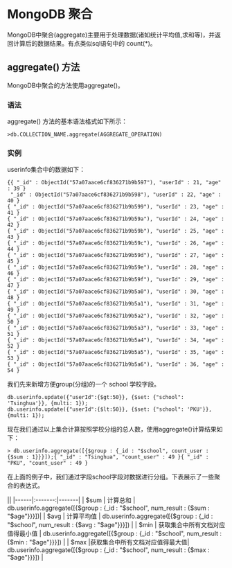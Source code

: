 # **MongoDB 聚合**
MongoDB中聚合\(aggregate\)主要用于处理数据\(诸如统计平均值,求和等\)，并返回计算后的数据结果。有点类似sql语句中的 count\(\*\)。
## **aggregate\(\) 方法**
MongoDB中聚合的方法使用aggregate\(\)。
### **语法**
aggregate\(\) 方法的基本语法格式如下所示：
```
>db.COLLECTION_NAME.aggregate(AGGREGATE_OPERATION)
```
### **实例**
userinfo集合中的数据如下：

```
{{ "_id" : ObjectId("57a07aace6cf836271b9b597"), "userId" : 21, "age" : 39 }
 "_id" : ObjectId("57a07aace6cf836271b9b598"), "userId" : 22, "age" : 40 }
{ "_id" : ObjectId("57a07aace6cf836271b9b599"), "userId" : 23, "age" : 41 }
{ "_id" : ObjectId("57a07aace6cf836271b9b59a"), "userId" : 24, "age" : 42 }
{ "_id" : ObjectId("57a07aace6cf836271b9b59b"), "userId" : 25, "age" : 43 }
{ "_id" : ObjectId("57a07aace6cf836271b9b59c"), "userId" : 26, "age" : 44 }
{ "_id" : ObjectId("57a07aace6cf836271b9b59d"), "userId" : 27, "age" : 45 }
{ "_id" : ObjectId("57a07aace6cf836271b9b59e"), "userId" : 28, "age" : 46 }
{ "_id" : ObjectId("57a07aace6cf836271b9b59f"), "userId" : 29, "age" : 47 }
{ "_id" : ObjectId("57a07aace6cf836271b9b5a0"), "userId" : 30, "age" : 48 }
{ "_id" : ObjectId("57a07aace6cf836271b9b5a1"), "userId" : 31, "age" : 49 }
{ "_id" : ObjectId("57a07aace6cf836271b9b5a2"), "userId" : 32, "age" : 50 }
{ "_id" : ObjectId("57a07aace6cf836271b9b5a3"), "userId" : 33, "age" : 51 }
{ "_id" : ObjectId("57a07aace6cf836271b9b5a4"), "userId" : 34, "age" : 52 }
{ "_id" : ObjectId("57a07aace6cf836271b9b5a5"), "userId" : 35, "age" : 53 }
{ "_id" : ObjectId("57a07aace6cf836271b9b5a6"), "userId" : 36, "age" : 54 }

```
我们先来新增方便group\(分组\)的一个 school 学校字段。
```
db.userinfo.update({"userId":{$gt:50}}, {$set: {"school": 'Tsinghua'}}, {multi: 1});
db.userinfo.update({"userId":{$lt:50}}, {$set: {"school": 'PKU'}}, {multi: 1});
```

现在我们通过以上集合计算按照学校分组的总人数，使用aggregate\(\)计算结果如下：

```
> db.userinfo.aggregate([{$group : {_id : "$school", count_user : {$sum : 1}}}]);{ "_id" : "Tsinghua", "count_user" : 49 }{ "_id" : "PKU", "count_user" : 49 }
```

 在上面的例子中，我们通过字段school字段对数据进行分组。下表展示了一些聚合的表达式。



||
|------|:-------:|-------|
| $sum | 计算总和 | db.userinfo.aggregate\(\[{$group : {\_id : "$school", num\_result : {$sum : "$age"}}}\]\)|
| $avg | 计算平均值 | db.userinfo.aggregate\(\[{$group : {\_id : "$school", num\_result : {$avg : "$age"}}}\]\) |
| $min | 获取集合中所有文档对应值得最小值 | db.userinfo.aggregate\(\[{$group : {\_id : "$school", num\_result : {$min : "$age"}}}\]\) |
| $max |获取集合中所有文档对应值得最大值| db.userinfo.aggregate\(\[{$group : {\_id : "$school", num\_result : {$max : "$age"}}}\]\) |

